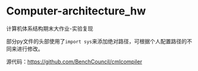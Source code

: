 # Computer-architecture_hw
计算机体系结构期末大作业-实验复现

部分py文件的头部使用了``import sys``来添加绝对路径，可根据个人配置路径的不同来进行修改。

源代码：https://github.com/BenchCouncil/cmlcompiler
